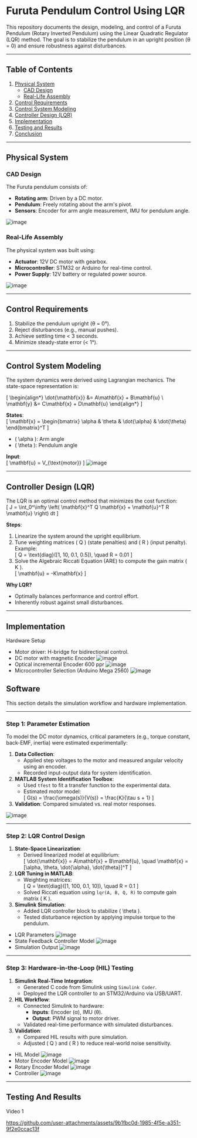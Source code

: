 # Furuta Pendulum Control Using LQR

This repository documents the design, modeling, and control of a Furuta Pendulum (Rotary Inverted Pendulum) using the Linear Quadratic Regulator (LQR) method. The goal is to stabilize the pendulum in an upright position (θ = 0) and ensure robustness against disturbances.

---

## Table of Contents
1. [Physical System](#physical-system)
   - [CAD Design](#cad-design)
   - [Real-Life Assembly](#real-life-assembly)
2. [Control Requirements](#control-requirements)
3. [Control System Modeling](#control-system-modeling)
4. [Controller Design (LQR)](#controller-design-lqr)
5. [Implementation](#implementation)
6. [Testing and Results](#testing-and-results)
7. [Conclusion](#conclusion)

---

## Physical System
### CAD Design
The Furuta pendulum consists of:
- **Rotating arm**: Driven by a DC motor.
- **Pendulum**: Freely rotating about the arm's pivot.
- **Sensors**: Encoder for arm angle measurement, IMU for pendulum angle.

![image](https://github.com/user-attachments/assets/09eca766-fcd9-48f4-8b30-d90ecdd2da11)

### Real-Life Assembly
The physical system was built using:
- **Actuator**: 12V DC motor with gearbox.
- **Microcontroller**: STM32 or Arduino for real-time control.
- **Power Supply**: 12V battery or regulated power source.

![image](https://github.com/user-attachments/assets/c73be008-2938-400e-8023-c496771d83a4)


---

## Control Requirements
1. Stabilize the pendulum upright (θ = 0°).
2. Reject disturbances (e.g., manual pushes).
3. Achieve settling time < 3 seconds.
4. Minimize steady-state error (< 1°).

---

## Control System Modeling
The system dynamics were derived using Lagrangian mechanics. The state-space representation is:

\[
\begin{align*}
\dot{\mathbf{x}} &= A\mathbf{x} + B\mathbf{u} \\
\mathbf{y} &= C\mathbf{x} + D\mathbf{u}
\end{align*}
\]

**States**:  
\[
\mathbf{x} = \begin{bmatrix} \alpha & \theta & \dot{\alpha} & \dot{\theta} \end{bmatrix}^T
\]
- \( \alpha \): Arm angle  
- \( \theta \): Pendulum angle  

**Input**:  
\[
\mathbf{u} = V_{\text{motor}}
\]
![image](https://github.com/user-attachments/assets/de6ec75e-115f-4ffa-89e8-c8baf98ba3e1)

---

## Controller Design (LQR)
The LQR is an optimal control method that minimizes the cost function:  
\[
J = \int_0^\infty \left( \mathbf{x}^T Q \mathbf{x} + \mathbf{u}^T R \mathbf{u} \right) dt
\]

**Steps**:
1. Linearize the system around the upright equilibrium.
2. Tune weighting matrices \( Q \) (state penalties) and \( R \) (input penalty).  
   Example:  
   \[
   Q = \text{diag}([1, 10, 0.1, 0.5]), \quad R = 0.01
   \]
3. Solve the Algebraic Riccati Equation (ARE) to compute the gain matrix \( K \).  
   \[
   \mathbf{u} = -K\mathbf{x}
   \]

**Why LQR?**  
- Optimally balances performance and control effort.  
- Inherently robust against small disturbances.  

---

## Implementation
 Hardware Setup
- Motor driver: H-bridge for bidirectional control.
- DC motor with magnetic Encoder
  ![image](https://github.com/user-attachments/assets/676f0cb1-ce9f-4770-a1fa-a969909e4b04)
- Optical incremental Encoder 600 ppr
  ![image](https://github.com/user-attachments/assets/ccf2d52c-9382-443d-9bf8-dbc7663af20a)
- Microcontroller Selection (Arduino Mega 2560)
  ![image](https://github.com/user-attachments/assets/77fcdaa4-5642-4f02-a002-bdd30d667a83)

 ## Software  
This section details the simulation workflow and hardware implementation.  

---

### Step 1: Parameter Estimation  
To model the DC motor dynamics, critical parameters (e.g., torque constant, back-EMF, inertia) were estimated experimentally:  
1. **Data Collection**:  
   - Applied step voltages to the motor and measured angular velocity using an encoder.  
   - Recorded input-output data for system identification.  
2. **MATLAB System Identification Toolbox**:  
   - Used `tfest` to fit a transfer function to the experimental data.  
   - Estimated motor model:  
     \[
     G(s) = \frac{\omega(s)}{V(s)} = \frac{K}{\tau s + 1}
     \]  
3. **Validation**: Compared simulated vs. real motor responses.  

![image](https://github.com/user-attachments/assets/27f3c879-4ced-457c-9d08-d13eca1a5be0)


---

### Step 2: LQR Control Design  
1. **State-Space Linearization**:  
   - Derived linearized model at equilibrium:  
     \[
     \dot{\mathbf{x}} = A\mathbf{x} + B\mathbf{u}, \quad \mathbf{x} = [\alpha, \theta, \dot{\alpha}, \dot{\theta}]^T
     \]  
2. **LQR Tuning in MATLAB**:  
   - Weighting matrices:  
     \[
     Q = \text{diag}([1, 100, 0.1, 10]), \quad R = 0.1
     \]  
   - Solved Riccati equation using `lqr(A, B, Q, R)` to compute gain matrix \( K \).  
3. **Simulink Simulation**:  
   - Added LQR controller block to stabilize \( \theta \).  
   - Tested disturbance rejection by applying impulse torque to the pendulum.


- LQR Parameters
  ![image](https://github.com/user-attachments/assets/54b274b9-d21c-4584-b50c-b278fa967194)
- State Feedback Controller Model
  ![image](https://github.com/user-attachments/assets/49a59d0c-bc96-400b-b0cc-aaf270306ff7)
- Simulation Output
  ![image](https://github.com/user-attachments/assets/8ba0090d-93c3-4246-bf8a-89b9f21d1447)



---

### Step 3: Hardware-in-the-Loop (HIL) Testing  
1. **Simulink Real-Time Integration**:  
   - Generated C code from Simulink using `Simulink Coder`.  
   - Deployed the LQR controller to an STM32/Arduino via USB/UART.  
2. **HIL Workflow**:  
   - Connected Simulink to hardware:  
     - **Inputs**: Encoder (α), IMU (θ).  
     - **Output**: PWM signal to motor driver.  
   - Validated real-time performance with simulated disturbances.  
3. **Validation**:  
   - Compared HIL results with pure simulation.  
   - Adjusted \( Q \) and \( R \) to reduce real-world noise sensitivity.  

 - HIL Model 
  ![image](https://github.com/user-attachments/assets/0ee24add-55cc-4a7a-9570-fd4c126e1bf5)
- Motor Encoder Model
   ![image](https://github.com/user-attachments/assets/56b40524-9fe3-4fa8-8327-677a58fb6dc2)
- Rotary Encoder Model
  ![image](https://github.com/user-attachments/assets/9dfcb63c-d479-4f67-81f5-7464c9a9ae3a)
- Controller
  ![image](https://github.com/user-attachments/assets/9b24406a-0a51-408e-aed8-1f23d517311e)


---
## Testing And Results
Video 1


https://github.com/user-attachments/assets/9b1fbc0d-1985-4f5e-a351-9f2e0ccac13f


